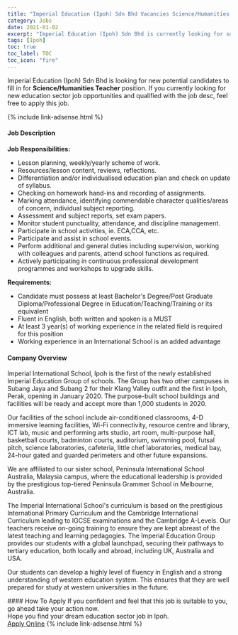 ```yaml
---
title: "Imperial Education (Ipoh) Sdn Bhd Vacancies Science/Humanities Teacher" 
category: Jobs 
date: 2021-01-02 
excerpt: "Imperial Education (Ipoh) Sdn Bhd is currently looking for suitable person to fill in the Science/Humanities Teacher which positioned at Ipoh" 
tags: [Ipoh] 
toc: true 
toc_label: TOC 
toc_icon: "fire" 
--- 
```


<p>Imperial Education (Ipoh) Sdn Bhd is looking for new potential candidates to fill in for <b>Science/Humanities Teacher</b> position. If you currently looking for new education sector job opportunities and qualified with the job desc, feel free to apply this job.
</p>{% include link-adsense.html %} 
 <div><div><div><h4>Job Description</h4></div></div><div><div><span><div><p><strong>Job Responsibilities:</strong></p><ul><li>Lesson planning, weekly/yearly scheme of work.</li><li>Resources/lesson content, reviews, reflections.</li><li>Differentiation and/or individualised education plan and check on update of syllabus.</li><li>Checking on homework hand-ins and recording of assignments.</li><li>Marking attendance, identifying commendable character qualities/areas of concern, individual subject reporting.</li><li>Assessment and subject reports, set exam papers.</li><li>Monitor student punctuality, attendance, and discipline management.</li><li>Participate in school activities, ie. ECA,CCA, etc.</li><li>Participate and assist in school events.</li><li>Perform additional and general duties including supervision, working with colleagues and parents, attend school functions as required.</li><li>Actively participating in continuous professional development programmes and workshops to upgrade skills.</li></ul><p><strong>Requirements:</strong></p><ul><li>Candidate must possess at least Bachelor's Degree/Post Graduate Diploma/Professional Degree in Education/Teaching/Training or its equivalent</li><li>Fluent in English, both written and spoken is a MUST</li><li>At least 3 year(s) of working experience in the related field is required for this position</li><li>Working experience in an International School is an added advantage</li></ul></div></span></div></div></div> 
<div><div><div><h4>Company Overview</h4></div></div><div><div><span><div><p>Imperial International School, Ipoh&#160;is the first of the newly established Imperial Education Group of schools. The Group has two other campuses in Subang Jaya and Subang 2 for their Klang Valley outfit and the first in Ipoh, Perak, opening in January 2020. The purpose-built school buildings and facilities will be ready and accept more than 1,000 students in 2020.&#160;</p><p>Our facilities of the school include air-conditioned classrooms, 4-D immersive learning facilities, Wi-Fi connectivity, resource centre and library, ICT lab, music and performing arts studio, art room, multi-purpose hall, basketball courts, badminton courts, auditorium, swimming pool, futsal pitch, science laboratories, cafeteria, little chef laboratories, medical bay, 24-hour gated and guarded perimeters and other future expansions.&#160;</p><p>We are affiliated to our sister school, Peninsula International School Australia, Malaysia campus, where the educational leadership is provided by the prestigious top-tiered Peninsula Grammer School in Melbourne, Australia.&#160;</p><p>The Imperial International School's curriculum is based on the prestigious International Primary Curriculum and the Cambridge International Curriculum leading to IGCSE examinations and the Cambridge A-Levels. Our teachers receive on-going training to ensure they are kept abreast of the latest teaching and learning pedagogies. The Imperial Education Group provides our students with a global launchpad, securing their pathways to tertiary education, both locally and abroad, including UK, Australia and USA.&#160;</p><p>Our students can develop a highly level of fluency in English and a strong understanding of western education system. This ensures that they are well prepared for study at western universities in the future.&#160;&#160;</p></div></span></div></div></div> 
#### How To Apply 
If you confident and feel that this job is suitable to you, go ahead take your action now. <br/> 
Hope you find your dream education sector job in Ipoh. <br/> 
<a href="https://www.jobstreet.com.my/en/job/science-humanities-teacher-4451573?jobId=jobstreet-my-job-4451573&sectionRank=29&token=0~d0cd161c-a858-43d0-9af1-c6a23b5dfcf6&fr=SRP%20View%20In%20New%20Ta" class="btn btn--info" target="_blank" rel="nofollow noopenner">Apply Online</a> 
{% include link-adsense.html %} 